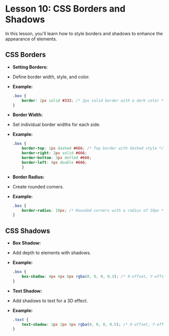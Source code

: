# **Lesson 10: CSS Borders and Shadows**

In this lesson, you'll learn how to style borders and shadows to enhance the appearance of elements.
  
## **CSS Borders**

  - **Setting Borders:**

- Define border width, style, and color.

- **Example:**
	```css
	.box {
		border: 2px solid #333; /* 2px solid border with a dark color */
	}
	```

- **Border Width:**

- Set individual border widths for each side.

- **Example:**

	```css
	.box {
		border-top: 1px dashed #666; /* Top border with dashed style */
		border-right: 2px solid #666;
		border-bottom: 3px dotted #666;
		border-left: 4px double #666;
		}
	```
- **Border Radius:**

- Create rounded corners.

- **Example:**

	```css
	.box {
		border-radius: 10px; /* Rounded corners with a radius of 10px */
	}
	```
  
## **CSS Shadows**

- **Box Shadow:**

- Add depth to elements with shadows.

- **Example:**

	```css
	.box {
		box-shadow: 4px 4px 8px rgba(0, 0, 0, 0.3); /* X-offset, Y-offset, Blur-radius, Color */
	}
	```

- **Text Shadow:**

- Add shadows to text for a 3D effect.

- **Example:**

	```css
	.text {
		text-shadow: 2px 2px 4px rgba(0, 0, 0, 0.5); /* X-offset, Y-offset, Blur-radius, Color */
	}
	```
<!--stackedit_data:
eyJoaXN0b3J5IjpbNjcxMDQ4OTMwXX0=
-->